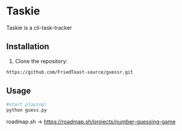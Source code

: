 # Taskie

Taskie is a cli-task-tracker

## Installation

1. Clone the repository:

```bash
https://github.com/FriedToast-source/guessr.git
```


## Usage

```bash
#start playing!
python guess.py
```
roadmap.sh -> https://roadmap.sh/projects/number-guessing-game




